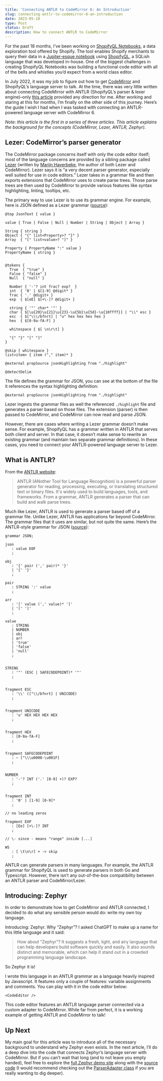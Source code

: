 ```yaml
---
title: 'Connecting ANTLR to CodeMirror 6: An Introduction'
slug: connecting-antlr-to-codemirror-6-an-introduction
date: 2023-05-10
type: Post
status: Draft
description: How to connect ANTLR to CodeMirror
---
```


For the past 18 months, I’ve been working on [ShopifyQL Notebooks][1], a data exploration tool offered by Shopify. The tool enables Shopify merchants to query their data in a [Jupiter-esque notebook][2] using [ShopifyQL][3], a SQLish language that was developed in-house. One of the biggest challenges in creating ShopifyQL Notebooks was building a functional code editor with all of the bells and whistles you’d expect from a world class editor.

In July 2022, it was my job to figure out how to get [CodeMirror][6] and ShopifyQL’s language server to talk. At the time, there was very little written about connecting CodeMirror with ANTLR (ShopifyQL’s parser & lexer engine)–only [this article][4] provided any direction for me. After working and staring at this for months, I’m finally on the other side of this journey. Here’s the guide I wish I had when I was tasked with connecting an ANTLR-powered language server with CodeMirror 6.

_Note: this article is the first in a series of three articles. This article explains the background for the concepts (CodeMirror, Lezer, ANTLR, Zephyr)._

## Lezer: CodeMirror’s parser generator

The CodeMirror package concerns itself with only the code editor itself; most of the language concerns are provided by a sibling package called [Lezer][5] (written by [Marijn Haverbeke][7], the author of both Lezer and CodeMirror). Lezer says it is “a very decent parser generator, especially well suited for use in code editors.” Lezer takes in a grammar file and then exports extensions that CodeMirror uses to create parse trees. Those parse trees are then used by CodeMirror to provide various features like syntax highlighting, linting, tooltips, etc.

The primary way to use Lezer is to use its grammar engine. For example, here is JSON defined as a Lezer grammar ([source][8]):

```
@top JsonText { value }

value { True | False | Null | Number | String | Object | Array }

String { string }
Object { "{" list<Property>? "}" }
Array  { "[" list<value>? "]" }

Property { PropertyName ":" value }
PropertyName { string }


@tokens {
  True  { "true" }
  False { "false" }
  Null  { "null" }

  Number { '-'? int frac? exp?  }
  int  { '0' | $[1-9] @digit* }
  frac { '.' @digit+ }
  exp  { $[eE] $[+\-]? @digit+ }

  string { '"' char* '"' }
  char { $[\u{20}\u{21}\u{23}-\u{5b}\u{5d}-\u{10ffff}] | "\\" esc }
  esc  { $["\\\/bfnrt] | "u" hex hex hex hex }
  hex  { $[0-9a-fA-F] }

  whitespace { $[ \n\r\t] }

  "{" "}" "[" "]"
}

@skip { whitespace }
list<item> { item ("," item)* }

@external propSource jsonHighlighting from "./highlight"

@detectDelim
```

The file defines the grammar for JSON, you can see at the bottom of the file it references the syntax highlighting definition:

```
@external propSource jsonHighlighting from "./highlight"
```

Lezer ingests the grammar files as well the referenced `./highlight` file and generates a parser based on those files. The extension (parser) is then passed to CodeMirror, and CodeMirror can now read and parse JSON.

However, there are cases where writing a Lezer grammar doesn’t make sense. For example, ShopifyQL has a grammar written in ANTLR that serves both client and server. In that case, it doesn’t make sense to rewrite an existing grammar (and maintain two separate grammar definitions). In these cases, you need to connect your ANTLR-powered language server to Lezer.

## What is ANTLR?

From the [ANTLR website][9]:

> ANTLR (ANother Tool for Language Recognition) is a powerful parser generator for reading, processing, executing, or translating structured text or binary files. It's widely used to build languages, tools, and frameworks. From a grammar, ANTLR generates a parser that can build and walk parse trees.

Much like Lezer, ANTLR is used to generate a parser based off of a grammar file. Unlike Lezer, ANTLR has applications far beyond CodeMirror. The grammar files that it uses are similar, but not quite the same. Here’s the ANTLR-style grammar for JSON ([source][10]):

```g4
grammar JSON;

json
   : value EOF
   ;

obj
   : '{' pair (',' pair)* '}'
   | '{' '}'
   ;

pair
   : STRING ':' value
   ;

arr
   : '[' value (',' value)* ']'
   | '[' ']'
   ;

value
   : STRING
   | NUMBER
   | obj
   | arr
   | 'true'
   | 'false'
   | 'null'
   ;


STRING
   : '"' (ESC | SAFECODEPOINT)* '"'
   ;


fragment ESC
   : '\\' (["\\/bfnrt] | UNICODE)
   ;


fragment UNICODE
   : 'u' HEX HEX HEX HEX
   ;


fragment HEX
   : [0-9a-fA-F]
   ;


fragment SAFECODEPOINT
   : ~ ["\\\u0000-\u001F]
   ;


NUMBER
   : '-'? INT ('.' [0-9] +)? EXP?
   ;


fragment INT
   : '0' | [1-9] [0-9]*
   ;

// no leading zeros

fragment EXP
   : [Ee] [+\-]? INT
   ;

// \- since - means "range" inside [...]

WS
   : [ \t\n\r] + -> skip
   ;
```

ANTLR can generate parsers in many languages. For example, the ANTLR grammar for ShopifyQL is used to generate parsers in both Go and Typescript. However, there isn’t any out-of-the-box compatibility between an ANTLR parser and CodeMirror/Lezer.

## Introducing: Zephyr

In order to demonstrate how to get CodeMirror and ANTLR connected, I decided to do what any sensible person would do: write my own toy language.

Introducing: Zephyr. Why “Zephyr”? I asked ChatGPT to make up a name for this little language and it said:

> How about “Zephyr”? It suggests a fresh, light, and airy language that can help developers build software quickly and easily. It also sounds distinct and memorable, which can help it stand out in a crowded programming language landscape.

So Zephyr it is!

I wrote this language in an ANTLR grammar as a language heavily inspired by Javascript. It features only a couple of features: variable assignments and comments. You can play with it in the code editor below:

```
<CodeEditor />
```

This code editor features an ANTLR language parser connected via a custom adapter to CodeMirror. While far from perfect, it is a working example of getting ANTLR and CodeMirror to talk!

## Up Next

My main goal for this article was to introduce all of the necessary background to understand why Zephyr even exists. In the next article, I’ll do a deep dive into the code that connects Zephyr’s language server with CodeMirror. But if you can’t wait that long (and to not leave you empty handed), feel free to explore the [full Zephyr demo site][11] along with the [source code][12] (I would recommend checking out the [ParserAdapter class][13] if you are really wanting to dig deeper).

[1]: https://apps.shopify.com/shopifyql-notebooks
[2]: https://jupyter.org/
[3]: https://shopify.dev/docs/api/shopifyql/shopifyql-reference
[4]: https://www.sumologic.com/blog/building-autocomplete-antlr-codemirror/
[5]: https://lezer.codemirror.net/
[6]: https://codemirror.net/
[7]: https://marijnhaverbeke.nl/
[8]: https://github.com/lezer-parser/json/blob/main/src/json.grammar
[9]: https://www.antlr.org/
[10]: https://github.com/antlr/grammars-v4/blob/master/json/JSON.g4
[11]: https://zephyr-demo.netlify.app/
[12]: https://github.com/thetrevorharmon/zephyr-demo
[13]: https://github.com/thetrevorharmon/zephyr-demo/blob/main/src/extensions/zephyr-lang/ParserAdapter.ts
